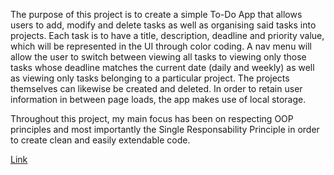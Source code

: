 The purpose of this project is to create a simple To-Do App that allows users to add, modify and delete tasks as well as organising said tasks into projects. Each task is to have a title, description, deadline and priority value, which will be represented in the UI through color coding. A nav menu will allow the user to switch between viewing all tasks to viewing only those tasks whose deadline matches the current date (daily and weekly) as well as viewing only tasks belonging to a particular project. The projects themselves can likewise be created and deleted.
In order to retain user information in between page loads, the app makes use of local storage.

Throughout this project, my main focus has been on respecting OOP principles and most importantly the Single Responsability Principle in order to create clean and easily extendable code.

[Link](https://ovidiu-r.github.io/To-do_List_App/)
